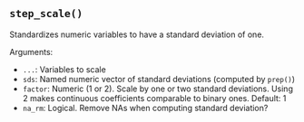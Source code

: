 ## `step_scale()`

Standardizes numeric variables to have a standard deviation of one.

Arguments:
* `...`: Variables to scale
* `sds`: Named numeric vector of standard deviations (computed by `prep()`)
* `factor`: Numeric (1 or 2). Scale by one or two standard deviations. Using 2 makes continuous coefficients comparable to binary ones. Default: 1
* `na_rm`: Logical. Remove NAs when computing standard deviation?
